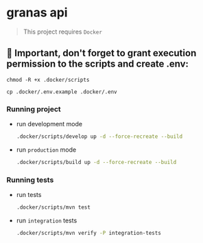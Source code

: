 # granas api

> This project requires `Docker`

## 🚨 Important, don't forget to grant execution permission to the scripts and create .env:
```
chmod -R +x .docker/scripts
```
```
cp .docker/.env.example .docker/.env
```
### Running project
- run development mode
  ```bash
  .docker/scripts/develop up -d --force-recreate --build
  ```

- run `production` mode
  ```bash
  .docker/scripts/build up -d --force-recreate --build
  ```

### Running tests
- run tests
  ```bash
  .docker/scripts/mvn test
  ```

- run `integration` tests
  ```bash
  .docker/scripts/mvn verify -P integration-tests
  ```